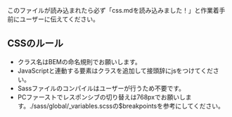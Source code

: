 このファイルが読み込まれたら必ず「css.mdを読み込みました！」と作業着手前にユーザーに伝えてください。

## CSSのルール

- クラス名はBEMの命名規則でお願いします。
- JavaScriptと連動する要素はクラスを追加して接頭辞にjsをつけてください。
- Sassファイルのコンパイルはユーザーが行うため不要です。
- PCファーストでレスポンシブの切り替えは768pxでお願いします。./sass/global/_variables.scssの$breakpointsを参考にしてください。
